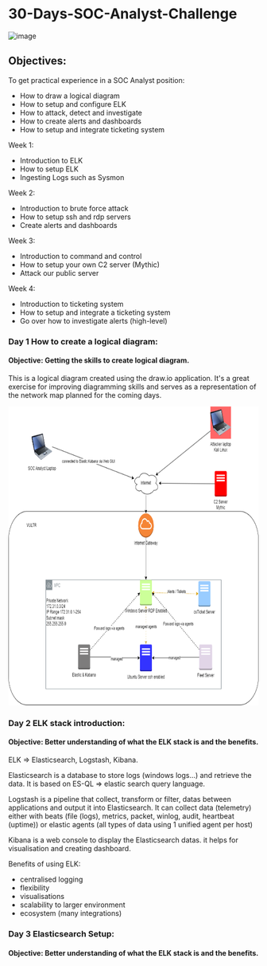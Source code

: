 # 30-Days-SOC-Analyst-Challenge

![image](https://github.com/user-attachments/assets/ef85aaab-308d-447c-8f09-4794ebe75ee7)

## Objectives:
To get practical experience in a SOC Analyst position:
* How to draw a logical diagram
* How to setup and configure ELK
* How to attack, detect and investigate
* How to create alerts and dashboards
* How to setup and integrate ticketing system

Week 1:
* Introduction to ELK
* How to setup ELK
* Ingesting Logs such as Sysmon
  
Week 2:
* Introduction to brute force attack
* How to setup ssh and rdp servers
* Create alerts and dashboards
  
Week 3:
* Introduction to command and control
* How to setup your own C2 server (Mythic)
* Attack our public server

Week 4:
* Introduction to ticketing system
* How to setup and integrate a ticketing system
* Go over how to investigate alerts (high-level)

### Day 1 How to create a logical diagram:

#### Objective: Getting the skills to create logical diagram. 

This is a logical diagram created using the draw.io application. It's a great exercise for improving diagramming skills and serves as a representation of the network map planned for the coming days.

<img src="https://github.com/Matteobarcelona/30-Days-SOC-Analyst-Challenge/blob/main/30%20days%20SOC%20Analyst%20Challenge.drawio.png" alt="30 Days SOC Analyst Challenge Diagram" width="700" height="600" />

### Day 2 ELK stack introduction:

#### Objective: Better understanding of what the ELK stack is and the benefits.

ELK => Elasticsearch, Logstash, Kibana. 

Elasticsearch is a database to store logs (windows logs...) and retrieve the data. It is based on ES-QL => elastic search query language.

Logstash is a pipeline that collect, transform or  filter, datas between applications and output it into Elasticsearch. It can collect data (telemetry) either with beats (file (logs), metrics, packet, winlog, audit, heartbeat (uptime))  or elastic agents (all types of data using 1 unified agent per host)

Kibana is a web console to display the Elasticsearch datas. it helps for visualisation and creating dashboard. 

Benefits of using ELK:
* centralised logging
* flexibility
* visualisations
* scalability to larger environment
* ecosystem (many integrations)

### Day 3 Elasticsearch Setup:

#### Objective: Better understanding of what the ELK stack is and the benefits.
